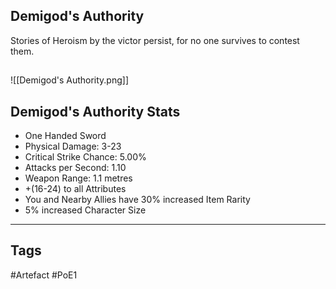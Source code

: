 ## Demigod's Authority
Stories of Heroism by the victor persist,
for no one survives to contest them.
##
![[Demigod's Authority.png]]
## Demigod's Authority Stats
- One Handed Sword
- Physical Damage: 3-23
- Critical Strike Chance: 5.00%
- Attacks per Second: 1.10
- Weapon Range: 1.1 metres
- +(16-24) to all Attributes
- You and Nearby Allies have 30% increased Item Rarity
- 5% increased Character Size


---
## Tags
#Artefact
#PoE1